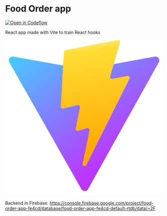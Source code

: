 # Food Order app

[![Open in Codeflow](https://developer.stackblitz.com/img/open_in_codeflow.svg)](https:///pr.new/theskupi/food-order)

React app made with Vite to train React hooks

![vite logo](./src/favicon.svg)

Backend in Firebase: https://console.firebase.google.com/project/food-order-app-fe4cd/database/food-order-app-fe4cd-default-rtdb/data/~2F
